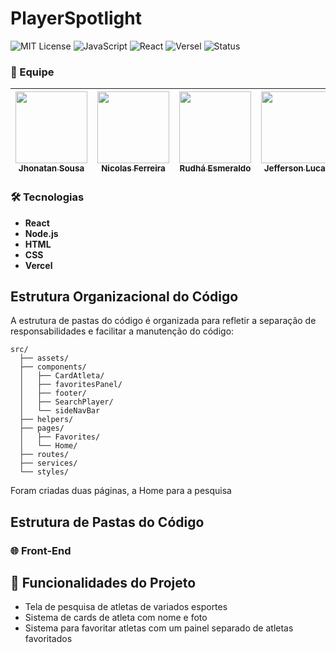 # PlayerSpotlight


![MIT License](https://img.shields.io/badge/License-MIT-brightgreen)
![JavaScript](https://img.shields.io/badge/JavaScript-ES6%2B-yellow)
![React](https://img.shields.io/badge/React-17.0.2-blue)
![Versel](https://img.shields.io/badge/Versel-orange)
![Status](https://img.shields.io/badge/Status-Em%20Desenvolvimento-brightgreen)


### 👥 Equipe

| [<img loading="lazy" src="https://avatars.githubusercontent.com/u/171964865?v=4" width=115><br><sub>Jhonatan Sousa</sub>](https://github.com/JohnOliverz) | [<img loading="lazy" src="https://avatars.githubusercontent.com/u/106767229?s=400&u=d91f527c50979c457174cc70127a0411747c70e5&v=4" width=115><br><sub>Nicolas Ferreira</sub>](https://github.com/Niccofs) | [<img loading="lazy" src="https://avatars.githubusercontent.com/u/100231973?v=4" width=115><br><sub>Rudhá Esmeraldo</sub>](https://github.com/rudhaesmeraldo) | [<img loading="lazy" src="https://avatars.githubusercontent.com/u/117694456?v=4" width=115><br><sub>Jefferson Lucas</sub>](https://github.com/JeufoDev) |
| :---: | :---: | :---: | :---: |

### 🛠 Tecnologias

- **React**
- **Node.js**
- **HTML**
- **CSS**
- **Vercel**

## Estrutura Organizacional do Código

A estrutura de pastas do código é organizada para refletir a separação de responsabilidades e facilitar a manutenção do código:

```
src/
  ├── assets/
  ├── components/
  │   ├── CardAtleta/
  │   ├── favoritesPanel/
  │   ├── footer/
  │   ├── SearchPlayer/
  │   └── sideNavBar
  ├── helpers/
  ├── pages/
  │   ├── Favorites/
  │   └── Home/
  ├── routes/
  ├── services/
  └── styles/
```

Foram criadas duas páginas, a Home para a pesquisa 

## Estrutura de Pastas do Código

### 🌐 Front-End

## :hammer: Funcionalidades do Projeto

- Tela de pesquisa de atletas de variados esportes
- Sistema de cards de atleta com nome e foto
- Sistema para favoritar atletas com um painel separado de atletas favoritados

